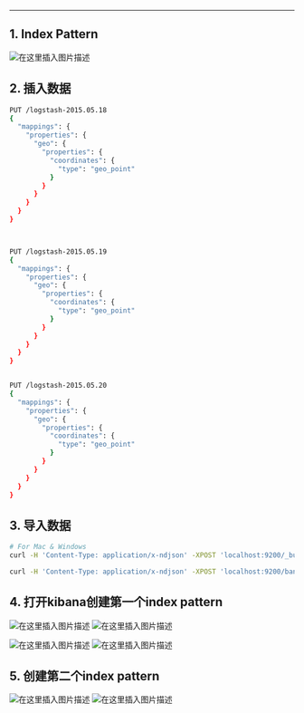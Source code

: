 

-----
## 1. Index Pattern
![在这里插入图片描述](https://i-blog.csdnimg.cn/blog_migrate/1be200c0305b3c2d93807e95e4d53f15.png)

## 2. 插入数据

```bash
PUT /logstash-2015.05.18
{
  "mappings": {
    "properties": {
      "geo": {
        "properties": {
          "coordinates": {
            "type": "geo_point"
          }
        }
      }
    }
  }
}



PUT /logstash-2015.05.19
{
  "mappings": {
    "properties": {
      "geo": {
        "properties": {
          "coordinates": {
            "type": "geo_point"
          }
        }
      }
    }
  }
}


PUT /logstash-2015.05.20
{
  "mappings": {
    "properties": {
      "geo": {
        "properties": {
          "coordinates": {
            "type": "geo_point"
          }
        }
      }
    }
  }
}
```

## 3. 导入数据

```bash
# For Mac & Windows
curl -H 'Content-Type: application/x-ndjson' -XPOST 'localhost:9200/_bulk?pretty' --data-binary @logs.jsonl

curl -H 'Content-Type: application/x-ndjson' -XPOST 'localhost:9200/bank/account/_bulk?pretty' --data-binary @accounts.json
```
## 4. 打开kibana创建第一个index pattern
![在这里插入图片描述](https://i-blog.csdnimg.cn/blog_migrate/6a1082a7e71750a5088f28ff48657f57.png)
![在这里插入图片描述](https://i-blog.csdnimg.cn/blog_migrate/9b7ffac8a3cf07480858839ec4aa837f.png)

![在这里插入图片描述](https://i-blog.csdnimg.cn/blog_migrate/0ca463ef315fb449887a0e0bf15ea817.png)
![在这里插入图片描述](https://i-blog.csdnimg.cn/blog_migrate/5eeadc54376b381be1fd76e5f4ab0bdd.png)

## 5. 创建第二个index pattern
![在这里插入图片描述](https://i-blog.csdnimg.cn/blog_migrate/522a749ae4703d11397af2ad77c5310c.png)
![在这里插入图片描述](https://i-blog.csdnimg.cn/blog_migrate/0ac6a1ae60fa838d6afdd053d74ffddb.png)

